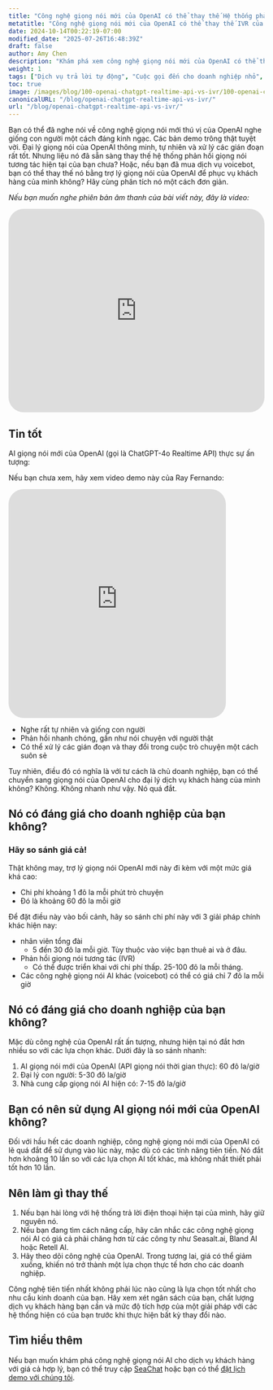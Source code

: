 ```yaml
---
title: "Công nghệ giọng nói mới của OpenAI có thể thay thế Hệ thống phản hồi giọng nói tương tác (IVR) của bạn không?"
metatitle: "Công nghệ giọng nói mới của OpenAI có thể thay thế IVR của bạn không?"
date: 2024-10-14T00:22:19-07:00
modified_date: "2025-07-26T16:48:39Z"
draft: false
author: Amy Chen
description: "Khám phá xem công nghệ giọng nói mới của OpenAI có thể thay thế hệ thống phản hồi giọng nói tương tác hiện tại của bạn không."
weight: 1
tags: ["Dịch vụ trả lời tự động", "Cuộc gọi đến cho doanh nghiệp nhỏ", "SeaChat", "AI giọng nói"]
toc: true
image: /images/blog/100-openai-chatgpt-realtime-api-vs-ivr/100-openai-chatgpt-realtime-api-vs-ivr.png
canonicalURL: "/blog/openai-chatgpt-realtime-api-vs-ivr/"
url: "/blog/openai-chatgpt-realtime-api-vs-ivr/"
---
```


Bạn có thể đã nghe nói về công nghệ giọng nói mới thú vị của OpenAI nghe giống con người một cách đáng kinh ngạc. Các bản demo trông thật tuyệt vời. Đại lý giọng nói của OpenAI thông minh, tự nhiên và xử lý các gián đoạn rất tốt. Nhưng liệu nó đã sẵn sàng thay thế hệ thống phản hồi giọng nói tương tác hiện tại của bạn chưa? Hoặc, nếu bạn đã mua dịch vụ voicebot, bạn có thể thay thế nó bằng trợ lý giọng nói của OpenAI để phục vụ khách hàng của mình không? Hãy cùng phân tích nó một cách đơn giản.

*Nếu bạn muốn nghe phiên bản âm thanh của bài viết này, đây là video:*

<iframe width="100%" height="400" src="https://www.youtube.com/embed/?v=DgX6F711ceA&list=PL8K7_LTqly46agqJW2quG5Vsylt5os1Al" title="YouTube video player" frameborder="0" allow="accelerometer; autoplay; clipboard-write; encrypted-media; gyroscope; picture-in-picture" allowfullscreen style="border-radius: 30px;"></iframe>

## Tin tốt

AI giọng nói mới của OpenAI (gọi là ChatGPT-4o Realtime API) thực sự ấn tượng:

Nếu bạn chưa xem, hãy xem video demo này của Ray Fernando:

<iframe width="85%" height="450px" src="https://www.youtube.com/embed/M8-bsaaLLyg" title="Live: OpenAI 2024 Realtime Voice API Demo - Dev Day Exclusive" frameborder="0" allow="accelerometer; autoplay; clipboard-write; encrypted-media; gyroscope; picture-in-picture" allowfullscreen style="border-radius: 30px;"></iframe>

- Nghe rất tự nhiên và giống con người
- Phản hồi nhanh chóng, gần như nói chuyện với người thật
- Có thể xử lý các gián đoạn và thay đổi trong cuộc trò chuyện một cách suôn sẻ

Tuy nhiên, điều đó có nghĩa là với tư cách là chủ doanh nghiệp, bạn có thể chuyển sang giọng nói của OpenAI cho đại lý dịch vụ khách hàng của mình không? Không. Không nhanh như vậy. Nó quá đắt.

## Nó có đáng giá cho doanh nghiệp của bạn không?
### Hãy so sánh giá cả!

Thật không may, trợ lý giọng nói OpenAI mới này đi kèm với một mức giá khá cao:

- Chi phí khoảng 1 đô la mỗi phút trò chuyện
- Đó là khoảng 60 đô la mỗi giờ

Để đặt điều này vào bối cảnh, hãy so sánh chi phí này với 3 giải pháp chính khác hiện nay:

- nhân viên tổng đài
  - 5 đến 30 đô la mỗi giờ. Tùy thuộc vào việc bạn thuê ai và ở đâu.
- Phản hồi giọng nói tương tác (IVR)
  - Có thể được triển khai với chi phí thấp. 25-100 đô la mỗi tháng.
- Các công nghệ giọng nói AI khác (voicebot) có thể có giá chỉ 7 đô la mỗi giờ

## Nó có đáng giá cho doanh nghiệp của bạn không?

Mặc dù công nghệ của OpenAI rất ấn tượng, nhưng hiện tại nó đắt hơn nhiều so với các lựa chọn khác. Dưới đây là so sánh nhanh:

1. AI giọng nói mới của OpenAI (API giọng nói thời gian thực): 60 đô la/giờ
2. Đại lý con người: 5-30 đô la/giờ
3. Nhà cung cấp giọng nói AI hiện có: 7-15 đô la/giờ

## Bạn có nên sử dụng AI giọng nói mới của OpenAI không?

Đối với hầu hết các doanh nghiệp, công nghệ giọng nói mới của OpenAI có lẽ quá đắt để sử dụng vào lúc này, mặc dù có các tính năng tiên tiến. Nó đắt hơn khoảng 10 lần so với các lựa chọn AI tốt khác, mà không nhất thiết phải tốt hơn 10 lần.

## Nên làm gì thay thế

1. Nếu bạn hài lòng với hệ thống trả lời điện thoại hiện tại của mình, hãy giữ nguyên nó.
2. Nếu bạn đang tìm cách nâng cấp, hãy cân nhắc các công nghệ giọng nói AI có giá cả phải chăng hơn từ các công ty như Seasalt.ai, Bland AI hoặc Retell AI.
3. Hãy theo dõi công nghệ của OpenAI. Trong tương lai, giá có thể giảm xuống, khiến nó trở thành một lựa chọn thực tế hơn cho các doanh nghiệp.

Công nghệ tiên tiến nhất không phải lúc nào cũng là lựa chọn tốt nhất cho nhu cầu kinh doanh của bạn. Hãy xem xét ngân sách của bạn, chất lượng dịch vụ khách hàng bạn cần và mức độ tích hợp của một giải pháp với các hệ thống hiện có của bạn trước khi thực hiện bất kỳ thay đổi nào.

## Tìm hiểu thêm
Nếu bạn muốn khám phá công nghệ giọng nói AI cho dịch vụ khách hàng với giá cả hợp lý, bạn có thể truy cập [SeaChat](https://chat.seasalt.ai/?utm_source=blog/) hoặc bạn có thể [đặt lịch demo với chúng tôi](https://meetings.hubspot.com/seasalt-ai/seasalt-meeting).
